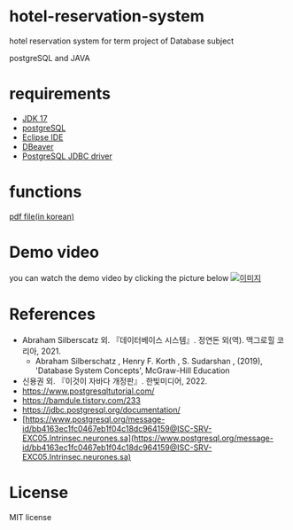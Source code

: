 # hotel-reservation-system
hotel reservation system for term project of Database subject

postgreSQL and JAVA

# requirements
- [JDK 17](https://adoptium.net/)
- [postgreSQL](https://www.postgresql.org/)
- [Eclipse IDE](https://www.eclipse.org/downloads/)
- [DBeaver](https://dbeaver.io/)
- [PostgreSQL JDBC driver](https://jdbc.postgresql.org/)

# functions
[pdf file(in korean)](https://github.com/minchoCoin/hotel-reservation-system/blob/main/hotel_reservation_system.pdf)

# Demo video
you can watch the demo video by clicking the picture below
[![이미지](https://img.youtube.com/vi/TJ8Rjvj6bIM/0.jpg)](https://youtu.be/TJ8Rjvj6bIM)

# References
- Abraham Silberscatz 외. 『데이터베이스 시스템』. 정연돈 외(역). 맥그로힐 코리아, 2021.
  - Abraham Silberschatz , Henry F. Korth , S. Sudarshan , (2019), 'Database System Concepts', McGraw-Hill Education
- 신용권 외. 『이것이 자바다 개정판』. 한빛미디어, 2022. 
- [https://www.postgresqltutorial.com/ ](https://www.postgresqltutorial.com/)
- [https://bamdule.tistory.com/233 ](https://bamdule.tistory.com/233 )
- [https://jdbc.postgresql.org/documentation/ ](https://jdbc.postgresql.org/documentation/ )
- [https://www.postgresql.org/message-id/bb4163ec1fc0467eb1f04c18dc964159@ISC-SRV-EXC05.Intrinsec.neurones.sa](https://www.postgresql.org/message-id/bb4163ec1fc0467eb1f04c18dc964159@ISC-SRV-EXC05.Intrinsec.neurones.sa)

# License
MIT license

